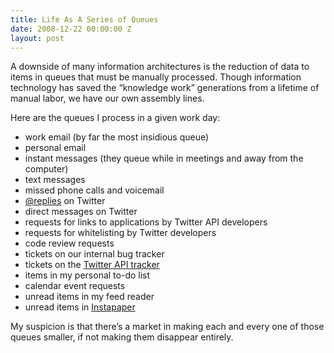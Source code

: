 ```yaml
---
title: Life As A Series of Queues
date: 2008-12-22 00:00:00 Z
layout: post
---
```





A downside of many information architectures is the reduction of data to items in queues that must be manually processed. Though information technology has saved the “knowledge work” generations from a lifetime of manual labor, we have our own assembly lines.

Here are the queues I process in a given work day:

-   work email (by far the most insidious queue)
-   personal email
-   instant messages (they queue while in meetings and away from the computer)
-   text messages
-   missed phone calls and voicemail
-   [@replies](http://help.twitter.com/index.php?pg=kb.page&id=70) on Twitter
-   direct messages on Twitter
-   requests for links to applications by Twitter API developers
-   requests for whitelisting by Twitter developers
-   code review requests
-   tickets on our internal bug tracker
-   tickets on the [Twitter API tracker](http://code.google.com/p/twitter-api/issues/list)
-   items in my personal to-do list
-   calendar event requests
-   unread items in my feed reader
-   unread items in [Instapaper](http://www.instapaper.com)

My suspicion is that there’s a market in making each and every one of those queues smaller, if not making them disappear entirely.
